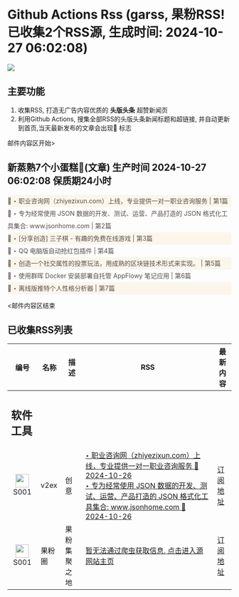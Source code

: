 # Github Actions Rss (garss, 果粉RSS! 已收集2个RSS源, 生成时间: 2024-10-27 06:02:08)

![](https://cdn.jsdelivr.net/gh/xinkeji/garss/_media/ga-rss.png)



## 主要功能
1. 收集RSS, 打造无广告内容优质的 **头版头条** 超赞新闻页
2. 利用Github Actions, 搜集全部RSS的头版头条新闻标题和超链接, 并自动更新到首页,当天最新发布的文章会出现🌈 标志

邮件内容区开始>
<h2>新蒸熟7个小蛋糕🍰(文章) 生产时间 2024-10-27 06:02:08 保质期24小时</h2>

<div style='line-height:3;background-color:#FAF6EA;' ><a href='https://www.v2ex.com/t/1083938#reply2' style="line-height:2;text-decoration:none;display:block;color:#584D49;">🌈 ‣ 职业咨询网（zhiyezixun.com）上线，专业提供一对一职业咨询服务 | 第1篇</a></div><div style='line-height:3;' ><a href='https://www.v2ex.com/t/1083936#reply0' style="line-height:2;text-decoration:none;display:block;color:#584D49;">🌈 ‣ 专为经常使用 JSON 数据的开发、测试、运营、产品打造的 JSON 格式化工具集合: www.jsonhome.com | 第2篇</a></div><div style='line-height:3;background-color:#FAF6EA;' ><a href='https://www.v2ex.com/t/1083924#reply3' style="line-height:2;text-decoration:none;display:block;color:#584D49;">🌈 ‣ [分享创造] 三子棋 - 有趣的免费在线游戏 | 第3篇</a></div><div style='line-height:3;' ><a href='https://www.v2ex.com/t/1083895#reply2' style="line-height:2;text-decoration:none;display:block;color:#584D49;">🌈 ‣ QQ 电脑版自动抢红包插件 | 第4篇</a></div><div style='line-height:3;background-color:#FAF6EA;' ><a href='https://www.v2ex.com/t/1083853#reply6' style="line-height:2;text-decoration:none;display:block;color:#584D49;">🌈 ‣ 创造一个社交属性的投票玩法，用成熟的区块链技术形式来实现。 | 第5篇</a></div><div style='line-height:3;' ><a href='https://www.v2ex.com/t/1083850#reply0' style="line-height:2;text-decoration:none;display:block;color:#584D49;">🌈 ‣ 使用群晖 Docker 安装部署自托管 AppFlowy 笔记应用 | 第6篇</a></div><div style='line-height:3;background-color:#FAF6EA;' ><a href='https://www.v2ex.com/t/1083834#reply1' style="line-height:2;text-decoration:none;display:block;color:#584D49;">🌈 ‣ 离线版推特个人性格分析器 | 第7篇</a></div>

<邮件内容区结束

## 已收集RSS列表

| 编号 | 名称 | 描述 | RSS | 最新内容 |
| --- | --- | --- | --- | --- |
| <h2 id="软件工具">软件工具</h2> |  |   |  |  |
| <div id="S001" style="text-align: center;"><img src="https://cdn.jsdelivr.net/gh/zhaoolee/garss/_media/favicon/S001.png" width="30px" style="width:30px;height: auto;"/><br><span>S001</span></div> | v2ex | 创意 | [‣ 职业咨询网（zhiyezixun.com）上线，专业提供一对一职业咨询服务 🌈 2024-10-26](https://www.v2ex.com/t/1083938#reply2)<br/>[‣ 专为经常使用 JSON 数据的开发、测试、运营、产品打造的 JSON 格式化工具集合: www.jsonhome.com 🌈 2024-10-26](https://www.v2ex.com/t/1083936#reply0) | [订阅地址](https://www.v2ex.com/feed/tab/creative.xml) |
| <div id="S001" style="text-align: center;"><img src="https://cdn.jsdelivr.net/gh/zhaoolee/garss/_media/favicon/S001.png" width="30px" style="width:30px;height: auto;"/><br><span>S001</span></div> | 果粉圈 | 果粉集聚之地 | [暂无法通过爬虫获取信息, 点击进入源网站主页](https://g0f.cn) | [订阅地址](https://g0f.cn/rss.xml) |



